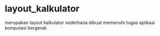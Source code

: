 # layout_kalkulator
merupakan layout kalkulator sederhana dibuat memenuhi tugas aplikasi komputasi bergerak
